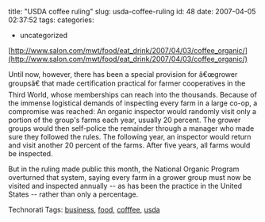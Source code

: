 title: "USDA coffee ruling"
slug: usda-coffee-ruling
id: 48
date: 2007-04-05 02:37:52
tags: 
categories: 
- uncategorized

[http://www.salon.com/mwt/food/eat_drink/2007/04/03/coffee_organic/](http://www.salon.com/mwt/food/eat_drink/2007/04/03/coffee_organic/)<span style="font-size:12pt;">

</span>

 Until now, however, there has been a special provision for â€œgrower groupsâ€ that made certification practical for farmer cooperatives in the Third World, whose memberships can reach into the thousands. Because of the immense logistical demands of inspecting every farm in a large co-op, a compromise was reached: An organic inspector would randomly visit only a portion of the group's farms each year, usually 20 percent. The grower groups would then self-police the remainder through a manager who made sure they followed the rules. The following year, an inspector would return and visit another 20 percent of the farms. After five years, all farms would be inspected.

But in the ruling made public this month, the National Organic Program overturned that system, saying every farm in a grower group must now be visited and inspected annually -- as has been the practice in the United States -- rather than only a percentage.

<!-- technorati tags start -->

Technorati Tags: [business](http://www.technorati.com/tag/business), [food](http://www.technorati.com/tag/food), [cofffee](http://www.technorati.com/tag/cofffee), [usda](http://www.technorati.com/tag/usda)
<!-- technorati tags end -->
